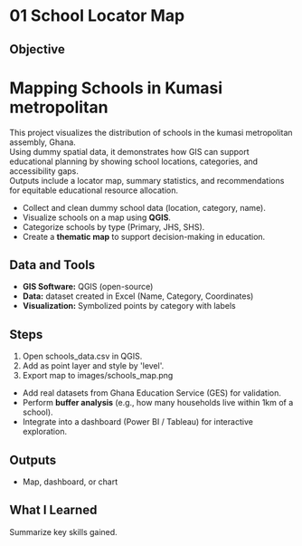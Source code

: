 # 01 School Locator Map

## Objective
#  Mapping Schools in Kumasi metropolitan

This project visualizes the distribution of schools in the kumasi metropolitan assembly, Ghana.  
Using dummy spatial data, it demonstrates how GIS can support educational planning by showing school locations, categories, and accessibility gaps.  
Outputs include a locator map, summary statistics, and recommendations for equitable educational resource allocation.
- Collect and clean dummy school data (location, category, name).
- Visualize schools on a map using **QGIS**.
- Categorize schools by type (Primary, JHS, SHS).
- Create a **thematic map** to support decision-making in education.

## Data and Tools
- **GIS Software:** QGIS (open-source)  
- **Data:**  dataset created in Excel (Name, Category, Coordinates)  
- **Visualization:** Symbolized points by category with labels

## Steps
1. Open schools_data.csv in QGIS.
2. Add as point layer and style by 'level'.
3. Export map to images/schools_map.png
- Add real datasets from Ghana Education Service (GES) for validation.  
- Perform **buffer analysis** (e.g., how many households live within 1km of a school).  
- Integrate into a dashboard (Power BI / Tableau) for interactive exploration.  

## Outputs
- Map, dashboard, or chart

## What I Learned
Summarize key skills gained.
